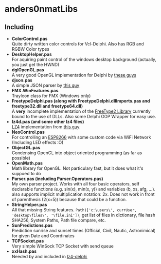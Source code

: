 # anders0nmatLibs
## Including
* **ColorControl.pas**  
	Quite dirty written color controls for Vcl-Delphi. Also has RGB and RGBW Color types  
* **DesktopHelper.pas**  
	For aquiring paint control of the windows desktop background (actually, you just get the HWND)  
* **dglOpenGL.pas**  
	A very good OpenGL implementation for Delphi by [these guys](https://delphigl.com/)  
* **djson.pas**  
	A simple JSON parser by [this guy](https://github.com/thomaserlang/delphi-json)  
* **FMX.WinFeatures.pas**  
	TrayIcon class for FMX (Windows only)  
* **FreetypeDelphi.pas (along with FreetypeDelphi.dllImports.pas and freetype32.dll and freetype64.dll)**  
	A **very** incomplete implementation of the [FreeType2 Library](https://www.freetype.org/) currently bound to the use of DLLs. Also some Delphi OOP Wrapper for easy use.  
* **lz4d.pas (and some other lz4 files)**  
	[LZ4](https://lz4.github.io/lz4/) implementation from [this guy](https://github.com/Hugie/lz4-delphi)  
* **NeoControl.pas**  
	For controlling an [ESP8266](https://en.wikipedia.org/wiki/ESP8266) with some custom code via WiFi Network (Including LED effects :O)  
* **ObjectGL.pas**  
  Condensing OpenGL into object oriented programming (as far as possible)
* **OpenMath.pas**  
  Math library for OpenGL. Not particulary fast, but it does what it's suppoed to do
* **Parser.pas (including Parser.Operators.pas)**  
  My own parser project. Works with all four basic operators, self declarable functions (e.g. sin(x), min(x, y)) and variables (b, xs, afg, ...). also supports
  implicit multiplication notation: 2x. Does not work in front of parenthesis (2(x+5)) because that could be a function.  
* **StringHelper.pas**  
  All that missing String features. `Path(['c:\users\', currUser, 'desktop\files\', '\file.ini'])`, get list of files in dictionary, file hash SHA256, System Paths, Path file compare, etc.  
* **SunPredictions.pas**  
  Prediction sunrise and sunset times (Official, Civil, Nautic, Astronimical) for given Date and Coordinates  
* **TCPSocket.pas**  
  Very simple WinSock TCP Socket with send queue  
* **xxHash.pas**  
  Needed by and included in [lz4-delphi](https://github.com/Hugie/lz4-delphi)